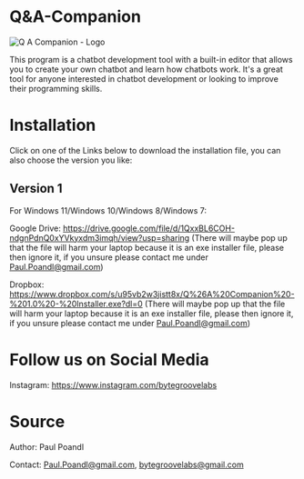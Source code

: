 # Q&A-Companion

![Q A Companion - Logo](https://user-images.githubusercontent.com/75140549/235306150-07abf8eb-7ec4-4214-88f5-c3a465526f28.png)

This program is a chatbot development tool with a built-in editor that allows you to create your own chatbot and learn how chatbots work. It's a great tool for anyone interested in chatbot development or looking to improve their programming skills.

# Installation

Click on one of the Links below to download the installation file, you can also choose the version you like:

## Version 1

For Windows 11/Windows 10/Windows 8/Windows 7:

Google Drive: https://drive.google.com/file/d/1QxxBL6COH-ndgnPdnQ0xYVkyxdm3imqh/view?usp=sharing (There will maybe pop up that the file will harm your laptop because it is an exe installer file, please then ignore it, if you unsure please contact me under Paul.Poandl@gmail.com)

Dropbox: https://www.dropbox.com/s/u95vb2w3jistt8x/Q%26A%20Companion%20-%201.0%20-%20Installer.exe?dl=0 (There will maybe pop up that the file will harm your laptop because it is an exe installer file, please then ignore it, if you unsure please contact me under Paul.Poandl@gmail.com)

# Follow us on Social Media

Instagram: https://www.instagram.com/bytegroovelabs

# Source

Author: Paul Poandl

Contact: Paul.Poandl@gmail.com, bytegroovelabs@gmail.com
